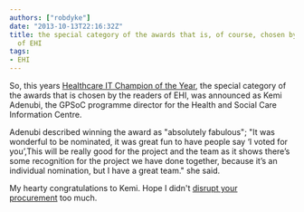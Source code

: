 ```yaml
---
authors: ["robdyke"]
date: "2013-10-13T22:16:32Z"
title: the special category of the awards that is, of course, chosen by the readers
  of EHI
tags:
- EHI
---
```

So, this years [Healthcare IT Champion of the Year](http://www.ehi.co.uk/insight/analysis/1180/rounds-of-applause), the special category of the awards that is chosen by the readers of EHI, was announced as Kemi Adenubi, the GPSoC programme director for the Health and Social Care Information Centre.

Adenubi described winning the award as "absolutely fabulous"; "It was wonderful to be nominated, it was great fun to have people say ‘I voted for you’,This will be really good for the project and the team as it shows there’s some recognition for the project we have done together, because it’s an individual nomination, but I have a great team." she said.

My hearty congratulations to Kemi. Hope I didn't [disrupt your procurement](http://www.opengpsoc.com/) too much.

&nbsp;